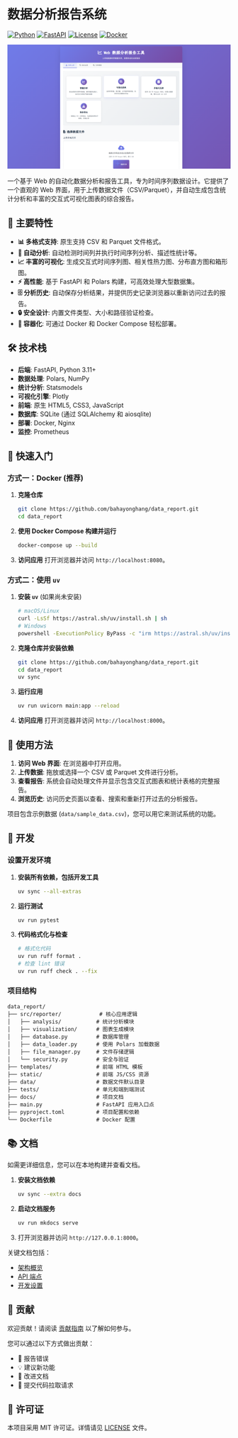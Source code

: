 # 数据分析报告系统

[![Python](https://img.shields.io/badge/Python-3.11+-blue.svg)](https://www.python.org/downloads/)
[![FastAPI](https://img.shields.io/badge/FastAPI-0.116+-green.svg)](https://fastapi.tiangolo.com/)
[![License](https://img.shields.io/badge/License-MIT-yellow.svg)](LICENSE)
[![Docker](https://img.shields.io/badge/Docker-Ready-blue.svg)](Dockerfile)

<div align="center">
  <img src="image/README/网页截图.png" width="600" alt="Web 界面截图">
</div>

一个基于 Web 的自动化数据分析和报告工具，专为时间序列数据设计。它提供了一个直观的 Web 界面，用于上传数据文件（CSV/Parquet），并自动生成包含统计分析和丰富的交互式可视化图表的综合报告。

## 🚀 主要特性

- **📊 多格式支持**: 原生支持 CSV 和 Parquet 文件格式。
- **🤖 自动分析**: 自动检测时间列并执行时间序列分析、描述性统计等。
- **📈 丰富的可视化**: 生成交互式时间序列图、相关性热力图、分布直方图和箱形图。
- **⚡ 高性能**: 基于 FastAPI 和 Polars 构建，可高效处理大型数据集。
- **🗄️ 分析历史**: 自动保存分析结果，并提供历史记录浏览器以重新访问过去的报告。
- **🔒 安全设计**: 内置文件类型、大小和路径验证检查。
- **🐳 容器化**: 可通过 Docker 和 Docker Compose 轻松部署。

## 🛠️ 技术栈

- **后端**: FastAPI, Python 3.11+
- **数据处理**: Polars, NumPy
- **统计分析**: Statsmodels
- **可视化引擎**: Plotly
- **前端**: 原生 HTML5, CSS3, JavaScript
- **数据库**: SQLite (通过 SQLAlchemy 和 aiosqlite)
- **部署**: Docker, Nginx
- **监控**: Prometheus

## 🚀 快速入门

### 方式一：Docker (推荐)

1.  **克隆仓库**
    ```bash
    git clone https://github.com/bahayonghang/data_report.git
    cd data_report
    ```
2.  **使用 Docker Compose 构建并运行**
    ```bash
    docker-compose up --build
    ```
3.  **访问应用**
    打开浏览器并访问 `http://localhost:8080`。

### 方式二：使用 `uv`

1.  **安装 `uv`** (如果尚未安装)
    ```bash
    # macOS/Linux
    curl -LsSf https://astral.sh/uv/install.sh | sh
    # Windows
    powershell -ExecutionPolicy ByPass -c "irm https://astral.sh/uv/install.ps1 | iex"
    ```
2.  **克隆仓库并安装依赖**
    ```bash
    git clone https://github.com/bahayonghang/data_report.git
    cd data_report
    uv sync
    ```
3.  **运行应用**
    ```bash
    uv run uvicorn main:app --reload
    ```
4.  **访问应用**
    打开浏览器并访问 `http://localhost:8000`。

## 📖 使用方法

1.  **访问 Web 界面**: 在浏览器中打开应用。
2.  **上传数据**: 拖放或选择一个 CSV 或 Parquet 文件进行分析。
3.  **查看报告**: 系统会自动处理文件并显示包含交互式图表和统计表格的完整报告。
4.  **浏览历史**: 访问历史页面以查看、搜索和重新打开过去的分析报告。

项目包含示例数据 (`data/sample_data.csv`)，您可以用它来测试系统的功能。

## 🔧 开发

### 设置开发环境

1.  **安装所有依赖，包括开发工具**
    ```bash
    uv sync --all-extras
    ```
2.  **运行测试**
    ```bash
    uv run pytest
    ```
3.  **代码格式化与检查**
    ```bash
    # 格式化代码
    uv run ruff format .
    # 检查 lint 错误
    uv run ruff check . --fix
    ```

### 项目结构

```
data_report/
├── src/reporter/            # 核心应用逻辑
│   ├── analysis/           # 统计分析模块
│   ├── visualization/      # 图表生成模块
│   ├── database.py         # 数据库管理
│   ├── data_loader.py      # 使用 Polars 加载数据
│   ├── file_manager.py     # 文件存储逻辑
│   └── security.py         # 安全与验证
├── templates/              # 前端 HTML 模板
├── static/                 # 前端 JS/CSS 资源
├── data/                   # 数据文件默认目录
├── tests/                  # 单元和端到端测试
├── docs/                   # 项目文档
├── main.py                 # FastAPI 应用入口点
├── pyproject.toml          # 项目配置和依赖
└── Dockerfile              # Docker 配置
```

## 📚 文档

如需更详细信息，您可以在本地构建并查看文档。

1.  **安装文档依赖**
    ```bash
    uv sync --extra docs
    ```
2.  **启动文档服务**
    ```bash
    uv run mkdocs serve
    ```
3.  打开浏览器并访问 `http://127.0.0.1:8000`。

关键文档包括：
- [架构概览](docs/architecture/overview.md)
- [API 端点](docs/api/endpoints.md)
- [开发设置](docs/development/setup.md)

## 🤝 贡献

欢迎贡献！请阅读 [贡献指南](docs/development/contributing.md) 以了解如何参与。

您可以通过以下方式做出贡献：
- 🐛 报告错误
- 💡 建议新功能
- 📝 改进文档
- 🔧 提交代码拉取请求

## 📄 许可证

本项目采用 MIT 许可证。详情请见 [LICENSE](LICENSE) 文件。

